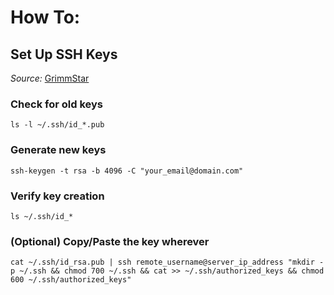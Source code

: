 # How To:
## Set Up SSH Keys
*Source:* [GrimmStar](https://github.com/Grimmstar/.dotfiles)

### Check for old keys

```shell
ls -l ~/.ssh/id_*.pub
```

### Generate new keys

```shell
ssh-keygen -t rsa -b 4096 -C "your_email@domain.com"
```

### Verify key creation

```shell
ls ~/.ssh/id_*
```

### (Optional) Copy/Paste the key wherever

```shell
cat ~/.ssh/id_rsa.pub | ssh remote_username@server_ip_address "mkdir -p ~/.ssh && chmod 700 ~/.ssh && cat >> ~/.ssh/authorized_keys && chmod 600 ~/.ssh/authorized_keys"
```
